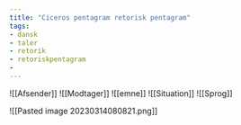 ```yaml
---
title: "Ciceros pentagram retorisk pentagram"
tags: 
- dansk
- taler
- retorik
- retoriskpentagram
- 
---
```


![[Afsender]]
![[Modtager]]
![[emne]]
![[Situation]]
![[Sprog]]

![[Pasted image 20230314080821.png]]